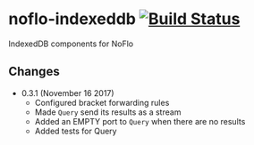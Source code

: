 # noflo-indexeddb [![Build Status](https://secure.travis-ci.org/noflo/noflo-indexeddb.png?branch=master)](http://travis-ci.org/noflo/noflo-indexeddb)

IndexedDB components for NoFlo

## Changes

* 0.3.1 (November 16 2017)
  - Configured bracket forwarding rules
  - Made `Query` send its results as a stream
  - Added an EMPTY port to `Query` when there are no results
  - Added tests for Query
